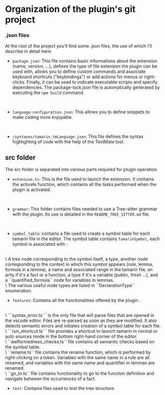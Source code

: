 # Organization of the plugin's git project 

 ### .json files 
At the root of the project you'll find some .json files, the use of which I'll describe in detail here: 

- ```package.json```: This file contains basic informations about the extension (name, version, ...), defines the type of file extension the plugin can be used with, allows you to define custom commands and associate keyboard shortcuts ("keybindings") or add actions for menus or right-clicks. Finally, it can be used to indicate executable scripts and specify dependencies. The package-lock.json file is automatically generated by executing the ``npm build`` command.

<br>

- ```language-configuration.json```: This allows you to define snippets to make coding more enjoyable.

<br>

- ``/syntaxes/tamarin.tmLanguage.json``: This file defines the syntax highlighting of code with the help of the TextMate tool.

## src folder

The src folder is separated into various parts required for plugin operation.

- ``extension.ts``: This is the file used to launch the extension. It contains the activate function, which contains all the tasks performed when the plugin is activated. 

<br>

- ```grammar```: This folder contains files needed to use a Tree-sitter grammar with the plugin. Its use is detailed in the ``README_TREE_SITTER.md`` file.


<br>

- ``symbol_table``: contains a file used to create a symbol table for each tamarin file in the editor. The symbol table contains ```TamarinSymbol```,  each symbol is associated with : 
<br>
\
A tree node corresponding to the symbol itself, a type, another node corresponding to the context in which this symbol appears (rule, lemma, formula in a lemma), a name and associated range in the tamarin file, an arity if it's a fact or a function, a type if it's a variable (public, fresh ...), and a ``quantified_formula`` node for variables in lemmas.
<br>
\
The various useful node types are listed in ``DeclarationType`` enumeration.
<br>

- ```features```: Contains all the functionalities 
offered by the plugin .
<br>
\
```syntax_error.ts``` is the only file that will parse files that are opened in the vscode editor. Files are re-parsed as soon as they are modified. It also detects semantic errors and initiates creation of a symbol table for each file.
<br>
\
 ```run_shortcut.ts``` file provides a shortcut to launch tamarin in normal or auto sources mode in the bottom right-hand corner of the editor.
<br>
\
 ``welformedness_checks.ts`` file contains all semantic checks based on the symbol table.
<br>
\
 ``rename.ts`` file contains the rename function, which is performed by right-clicking on a token. Variables with the same name in a rule are all renamed, and variables with the same name and quantifier in lemmas are renamed.
<br>
\
 ``go_to.ts`` file contains functionality to go to the function definition and navigate between the occurrences of a fact.

<br>

- ```test```: Contains files used to test the tree structure.



